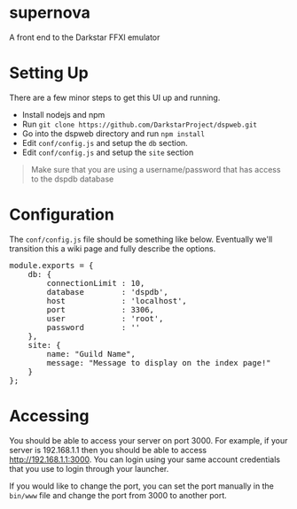 supernova
=========

A front end to the Darkstar FFXI emulator

Setting Up
==========

There are a few minor steps to get this UI up and running.

* Install nodejs and npm
* Run `git clone https://github.com/DarkstarProject/dspweb.git`
* Go into the dspweb directory and run `npm install`
* Edit `conf/config.js` and setup the `db` section.
* Edit `conf/config.js` and setup the `site` section

> Make sure that you are using a username/password that has access to the dspdb database

Configuration
=============
The `conf/config.js` file should be something like below.  Eventually we'll transition this a wiki page and fully describe the options.

<pre>
module.exports = {
    db: {
        connectionLimit : 10,
        database        : 'dspdb',
        host            : 'localhost',
        port            : 3306,
        user            : 'root',
        password        : ''
    },
    site: {
        name: "Guild Name",
        message: "Message to display on the index page!"
    }
};
</pre>

Accessing
=========

You should be able to access your server on port 3000.  For example, if your server is 192.168.1.1 then you should be able to access http://192.168.1.1:3000.  You can login using your same account credentials that you use to login through your launcher.

If you would like to change the port, you can set the port manually in the `bin/www` file and change the port from 3000 to another port.
